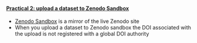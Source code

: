 #### [Practical 2: upload a dataset to Zenodo Sandbox](https://leeds365.sharepoint.com/:w:/r/sites/22233SOEE5915MScientificQua_7ae3b7a3-e5c6-11ec-84ea-33d5211a88f2/Shared%20Documents/x12%20Data%20archiving/Practical%202%20-%20Zenodo%20Sandbox.docx?d=w4db6c47ac85847ceba7cbefbb82a5b2d&csf=1&web=1&e=7sPKng)

- [Zenodo Sandbox](https://sandbox.zenodo.org/) is a mirror of the live Zenodo site
- When you upload a dataset to Zenodo sandbox the DOI associated with the upload is not registered with a global DOI authority

<!-- - Choose file to upload -->
<!-- - Select upload type: dataset -->
<!-- - Reserve DOI so that you can include it in linked research outputs such as published papers -->
<!-- - Add metadata including licensing and funding information -->
